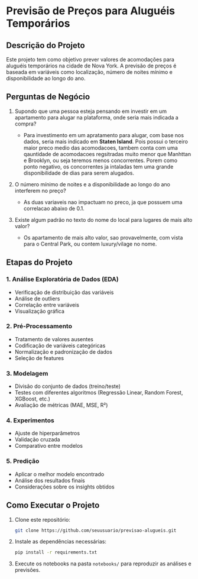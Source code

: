 # Previsão de Preços para Aluguéis Temporários

## Descrição do Projeto
Este projeto tem como objetivo prever valores de acomodações para aluguéis temporários na cidade de Nova York. A previsão de preços é baseada em variáveis como localização, número de noites mínimo e disponibilidade ao longo do ano.

## Perguntas de Negócio
1. Supondo que uma pessoa esteja pensando em investir em um apartamento para alugar na plataforma, onde seria mais indicada a compra?
     * Para investimento em um apratamento para alugar, com base nos dados, seria mais indicado em **Staten Island**. Pois possui o terceiro maior preco medio das acomodacoes, tambem conta com uma qauntidade de acomodacoes regsitradas muito menor que Manhttan e Brooklyn, ou seja teremos menos concorrentes. Porem como ponto negativo, os concorrentes ja intaladas tem uma grande disponibilidade de dias para serem alugados.
   
3. O número mínimo de noites e a disponibilidade ao longo do ano interferem no preço?
   * As duas variaveis nao impactuam no preco, ja que possuem uma correlacao abaixo de 0.1.
      
5. Existe algum padrão no texto do nome do local para lugares de mais alto valor?
   * Os apartamento de mais alto valor, sao provavelmente, com vista para o Central Park, ou contem luxury/vilage no nome.

## Etapas do Projeto
### 1. Análise Exploratória de Dados (EDA)
- Verificação de distribuição das variáveis
- Análise de outliers
- Correlação entre variáveis
- Visualização gráfica

### 2. Pré-Processamento
- Tratamento de valores ausentes
- Codificação de variáveis categóricas
- Normalização e padronização de dados
- Seleção de features

### 3. Modelagem
- Divisão do conjunto de dados (treino/teste)
- Testes com diferentes algoritmos (Regressão Linear, Random Forest, XGBoost, etc.)
- Avaliação de métricas (MAE, MSE, R²)

### 4. Experimentos
- Ajuste de hiperparâmetros
- Validação cruzada
- Comparativo entre modelos

### 5. Predição
- Aplicar o melhor modelo encontrado
- Análise dos resultados finais
- Considerações sobre os insights obtidos

## Como Executar o Projeto
1. Clone este repositório:
   ```bash
   git clone https://github.com/seuusuario/previsao-alugueis.git
   ```
2. Instale as dependências necessárias:
   ```bash
   pip install -r requirements.txt
   ```
3. Execute os notebooks na pasta `notebooks/` para reproduzir as análises e previsões.



